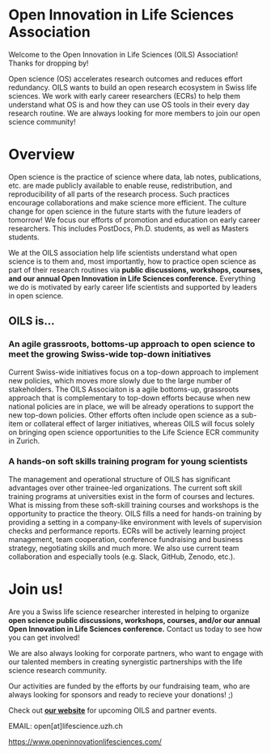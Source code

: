 # Open Innovation in Life Sciences Association

Welcome to the Open Innovation in Life Sciences (OILS) Association! Thanks for dropping by!

Open science (OS) accelerates research outcomes and reduces effort redundancy. OILS wants to build an open research ecosystem in Swiss life sciences. We work with early career researchers (ECRs) to help them understand what OS is and how they can use OS tools in their every day research routine. We are always looking for more members to join our open science community!

# Overview

Open science is the practice of science where data, lab notes, publications, etc. are made publicly available to enable reuse, redistribution, and reproducibility of all parts of the research process. Such practices encourage collaborations and make science more efficient. The culture change for open science in the future starts with the future leaders of tomorrow! We focus our efforts of promotion and education on early career researchers. This includes PostDocs, Ph.D. students, as well as Masters students.

We at the OILS association help life scientists understand what open science is to them and, most importantly, how to practice open science as part of their research routines via **public discussions, workshops, courses, and our annual Open Innovation in Life Sciences conference.** Everything we do is motivated by early career life scientists and supported by leaders in open science.

## OILS is...

### An agile grassroots, bottoms-up approach to open science to meet the growing Swiss-wide top-down initiatives

Current Swiss-wide initiatives focus on a top-down approach to implement new policies, which moves more slowly due to the large number of stakeholders. The OILS Associaiton is a agile bottoms-up, grassroots approach that is complementary to top-down efforts because when new national policies are in place, we will be already operations to support the new top-down policies. Other efforts often include open science as a sub-item or collateral effect of larger initiatives, whereas OILS will focus solely on bringing open science opportunities to the Life Science ECR community in Zurich.

### A hands-on soft skills training program for young scientists

The management and operational structure of OILS has significant advantages over other trainee-led organizations. The current soft skill training programs at universities exist in the form of courses and lectures. What is missing from these soft-skill training courses and workshops is the opportunity to practice the theory. OILS fills a need for hands-on training by providing a setting in a company-like environment with levels of supervision checks and performance reports. ECRs will be actively learning project management, team cooperation, conference fundraising and business strategy, negotiating skills and much more. We also use current team collaboration and especially tools (e.g. Slack, GitHub, Zenodo, etc.).

# Join us!

Are you a Swiss life science researcher interested in helping to organize **open science public discussions, workshops, courses, and/or our annual Open Innovation in Life Sciences conference.** Contact us today to see how you can get involved!

We are also always looking for corporate partners, who want to engage with our talented members in creating synergistic partnerships with the life science research community.

Our activities are funded by the efforts by our fundraising team, who are always looking for sponsors and ready to recieve your donations! ;)

Check out [**our website**](https://www.openinnovationlifesciences.com/) for upcoming OILS and partner events.

EMAIL: open[at]lifescience.uzh.ch

https://www.openinnovationlifesciences.com/




